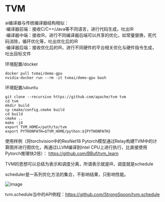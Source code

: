 # TVM

ai编译器与传统编译器结构相似：  
·编译器前端：接收C/C++/Java等不同语言，进行代码生成，吐出IR  
·编译器中端：接收IR，进行不同编译器后端可以共享的优化，如常量替换，死代码消除，循环优化等，吐出优化后的IR  
·编译器后端：接收优化后的IR，进行不同硬件的平台相关优化与硬件指令生成，吐出目标文件  

环境配置/docker
```
docker pull tvmai/demo-gpu
nvidia-docker run --rm -it tvmai/demo-gpu bash
```
环境配置/ubuntu
```
git clone --recursive https://github.com/apache/tvm tvm
cd tvm
mkdir build
cp cmake/config.cmake build
cd build
cmake ..
make -j4
export TVM_HOME=/path/to/tvm
export PYTHONPATH=$TVM_HOME/python:${PYTHONPATH}
```

使用样例（将torchvision中的ResNet18 Pytorch模型通过Relay构建TVM中的计算图并进行图优化，再通过LLVM编译到Intel CPU上进行执行，比直接使用Pytorch推理快2倍）：
https://github.com/BBuf/tvm_learn


TVM的思想可以总结为表示和调度分离，所谓表示就是IR，调度就是schedule

scheduler是一系列优化方法的集合，不影响结果，只影响性能。

![image](https://github.com/wustjie/ai-compiler/assets/34996802/a555e5d7-6a5d-4c15-8d83-1a356e8944aa)

tvm.schedule当中的API例程：https://github.com/StrongSpoon/tvm.schedule





